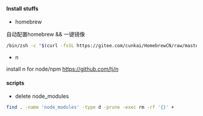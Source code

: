 #### Install stuffs
- homebrew

自动配置homebrew && 一键镜像
```bash
/bin/zsh -c "$(curl -fsSL https://gitee.com/cunkai/HomebrewCN/raw/master/Homebrew.sh)"
```

- n

install n for node/npm
https://github.com/tj/n

#### scripts
- delete node_modules
```bash
find . -name 'node_modules' -type d -prune -exec rm -rf '{}' +
```
